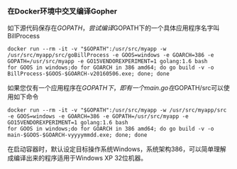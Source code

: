### 在Docker环境中交叉编译Gopher

如下源代码保存在$GOPATH，尝试编译$GOPATH下的一个具体应用程序名字叫BillProcess

```
docker run --rm -it -v "$GOPATH":/usr/src/myapp -w /usr/src/myapp/src/goBillProcess -e GOOS=windows -e GOARCH=386 -e GOPATH=/usr/src/myapp -e GO15VENDOREXPERIMENT=1 golang:1.6 bash
for GOOS in windows;do for GOARCH in 386 amd64; do go build -v -o BillProcess-$GOOS-$GOARCH-v20160506.exe; done; done
```

如果您仅有一个应用程序在$GOPATH下，即有一个main.go在$GOPATH/src可以使用如下命令

```
docker run --rm -it -v "$GOPATH":/usr/src/myapp -w /usr/src/myapp/src -e GOOS=windows -e GOARCH=386 -e GOPATH=/usr/src/myapp -e GO15VENDOREXPERIMENT=1 golang:1.6 bash
for GOOS in windows;do for GOARCH in 386 amd64; do go build -v -o main-$GOOS-$GOARCH-vyyyymmdd.exe; done; done
```

在启动容器时，默认设定目标操作系统Windows，系统架构386，可以简单理解成编译出来的程序适用于Windows XP 32位机器。
